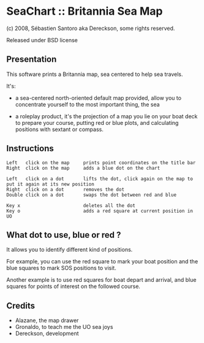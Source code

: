 SeaChart :: Britannia Sea Map
=============================

(c) 2008, Sébastien Santoro aka Dereckson, some rights reserved.

Released under BSD license

Presentation
------------

This software prints a Britannia map, sea centered to help sea travels.
   
It's:
  - a sea-centered north-oriented default map provided, allow you to concentrate
    yourself to the most important thing, the sea

  - a roleplay product, it's the projection of a map you lie on your boat deck to
    prepare your course, putting red or blue plots, and calculating positions with
    sextant or compass.  
  
Instructions
------------

```
Left   click on the map		prints point coordinates on the title bar
Right  click on the map		adds a blue dot on the chart

Left   click on a dot		lifts the dot, click again on the map to put it again at its new position
Right  click on a dot		removes the dot
Double click on a dot		swaps the dot between red and blue
   
Key x						deletes all the dot
Key o						adds a red square at current position in UO
```
   
What dot to use, blue or red ?
------------------------------

It allows you to identify different kind of positions.

For example, you can use the red square to mark your boat position
and the blue squares to mark SOS positions to visit.

Another example is to use red squares for boat depart and arrival,
and blue squares for points of interest on the followed course.

Credits
-------

* Alazane, the map drawer
* Gronaldo, to teach me the UO sea joys
* Dereckson, development

